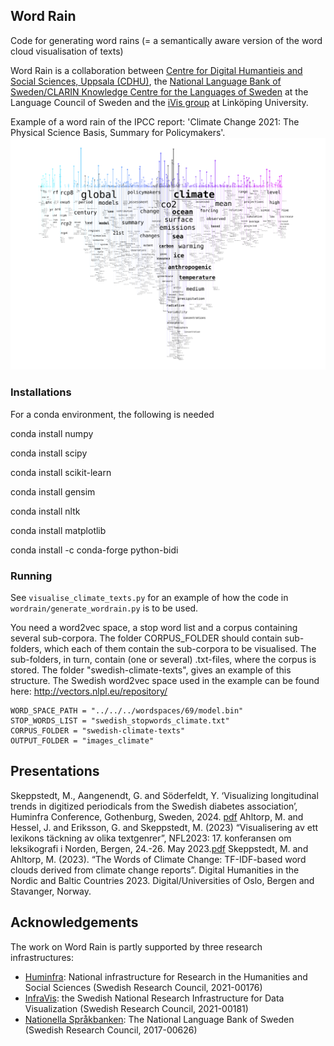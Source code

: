 ## Word Rain
Code for generating word rains (= a semantically aware version of the word cloud visualisation of texts)

Word Rain is a collaboration between [Centre for Digital Humantieis and Social Sciences, Uppsala (CDHU)](https://www.abm.uu.se/cdhu-eng/), the [National Language Bank of Sweden/CLARIN Knowledge Centre for the Languages of Sweden](https://www.isof.se/other-languages/english/clarin-knowledge-centre-for-the-languages-of-sweden-swelang) at the Language Council of Sweden and the [iVis group](https://ivis.itn.liu.se) at Linköping University.

Example of a word rain of the IPCC report: 'Climate Change 2021: The Physical Science Basis, Summary for Policymakers'.
![Example of a word rain](word-rain-example.png)


### Installations
For a conda environment, the following is needed

conda install numpy

conda install scipy

conda install scikit-learn

conda install gensim

conda install nltk

conda install matplotlib

conda install -c conda-forge python-bidi

### Running 
See `visualise_climate_texts.py` for an example of how the code in `wordrain/generate_wordrain.py` is to be used.

You need a word2vec space, a stop word list and a corpus containing several sub-corpora. The folder CORPUS_FOLDER should contain sub-folders, which each of them contain the sub-corpora to be visualised. The sub-folders, in turn, contain (one or several) .txt-files, where the corpus is stored. The folder "swedish-climate-texts", gives an example of this structure. The Swedish word2vec space used in the example can be found here: http://vectors.nlpl.eu/repository/

```
WORD_SPACE_PATH = "../../../wordspaces/69/model.bin"
STOP_WORDS_LIST = "swedish_stopwords_climate.txt"
CORPUS_FOLDER = "swedish-climate-texts"
OUTPUT_FOLDER = "images_climate"
```

## Presentations
Skeppstedt, M., Aangenendt, G. and Söderfeldt, Y. ‘Visualizing longitudinal trends in digitized periodicals from the Swedish diabetes association’, Huminfra Conference, Gothenburg, Sweden, 2024. [pdf](https://demo.spraakbanken.gu.se/gerlof/abstract_submissions.pdf)
Ahltorp, M. and Hessel, J. and Eriksson, G. and Skeppstedt, M. (2023) “Visualisering av ett lexikons täckning av olika textgenrer”, NFL2023: 17. konferansen om leksikografi i Norden, Bergen, 24.-26. May 2023.[pdf](https://www.uib.no/sites/w3.uib.no/files/attachments/samandrag-nfl-17.pdf#page=11)
Skeppstedt, M. and Ahltorp, M. (2023). “The Words of Climate Change: TF-IDF-based word clouds derived from climate change reports”.  Digital Humanities in the Nordic and Baltic Countries 2023. Digital/Universities of Oslo, Bergen and Stavanger, Norway. 

## Acknowledgements
The work on Word Rain is partly supported by three research infrastructures:

- [Huminfra](https://www.huminfra.se): National infrastructure for Research in the Humanities and Social Sciences (Swedish Research Council, 2021-00176)
- [InfraVis](https://infravis.se): the Swedish National Research Infrastructure for Data Visualization (Swedish Research Council, 2021-00181)
- [Nationella Språkbanken](https://www.språkbanken.se/sprakbankeninenglish.html): The National Language Bank of Sweden (Swedish Research Council, 2017-00626)
